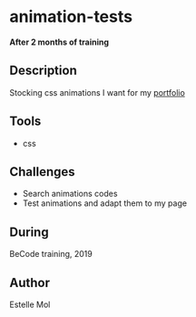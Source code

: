 # animation-tests
**After 2 months of training**

## Description
Stocking css animations I want for my [portfolio](https://estelle111.github.io/portfolio/)

## Tools
* css

## Challenges
* Search animations codes
* Test animations and adapt them to my page

## During
BeCode training, 2019

## Author
Estelle Mol
